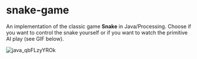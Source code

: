  # snake-game
 
An implementation of the classic game **Snake** in Java/Processing. Choose if you want to control the snake yourself or if you want to watch the primitive AI play (see GIF below).

![java_qbFLzyYROk](https://github.com/akerfel/snake-in-java/assets/45148959/a96927b1-fcc6-4e31-8cd9-9743aae15b23)
